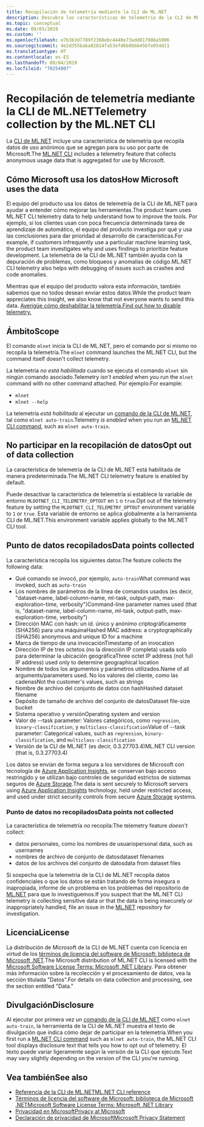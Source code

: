 ```yaml
---
title: Recopilación de telemetría mediante la CLI de ML.NET
description: Descubra las características de telemetría de la CLI de ML.NET que recopilan información de uso para el análisis, qué datos se recopilan y cómo deshabilitarlas. Además, encuentre vínculos al contrato de licencia de .NET, así como información sobre el cumplimiento de Microsoft del RGPD.
ms.topic: conceptual
ms.date: 09/03/2019
ms.custom: ''
ms.openlocfilehash: e7b3b3d7789f2368ebc4448e73add817986a5906
ms.sourcegitcommit: 4e2d355baba82814fa53efd6b8bbb45bfe054d11
ms.translationtype: HT
ms.contentlocale: es-ES
ms.lasthandoff: 09/04/2019
ms.locfileid: "70254007"
---
```

# <a name="telemetry-collection-by-the-mlnet-cli"></a><span data-ttu-id="075fa-104">Recopilación de telemetría mediante la CLI de ML.NET</span><span class="sxs-lookup"><span data-stu-id="075fa-104">Telemetry collection by the ML.NET CLI</span></span>

<span data-ttu-id="075fa-105">La [CLI de ML.NET](https://aka.ms/mlnet-cli) incluye una característica de telemetría que recopila datos de uso anónimos que se agregan para su uso por parte de Microsoft.</span><span class="sxs-lookup"><span data-stu-id="075fa-105">The [ML.NET CLI](https://aka.ms/mlnet-cli) includes a telemetry feature that collects anonymous usage data that is aggregated for use by Microsoft.</span></span>

## <a name="how-microsoft-uses-the-data"></a><span data-ttu-id="075fa-106">Cómo Microsoft usa los datos</span><span class="sxs-lookup"><span data-stu-id="075fa-106">How Microsoft uses the data</span></span>

<span data-ttu-id="075fa-107">El equipo del producto usa los datos de telemetría de la CLI de ML.NET para ayudar a entender cómo mejorar las herramientas.</span><span class="sxs-lookup"><span data-stu-id="075fa-107">The product team uses ML.NET CLI telemetry data to help understand how to improve the tools.</span></span> <span data-ttu-id="075fa-108">Por ejemplo, si los clientes usan con poca frecuencia determinada tarea de aprendizaje de automático, el equipo del producto investiga por qué y usa las conclusiones para dar prioridad al desarrollo de características.</span><span class="sxs-lookup"><span data-stu-id="075fa-108">For example, if customers infrequently use a particular machine learning task, the product team investigates why and uses findings to prioritize feature development.</span></span> <span data-ttu-id="075fa-109">La telemetría de la CLI de ML.NET también ayuda con la depuración de problemas, como bloqueos y anomalías de código.</span><span class="sxs-lookup"><span data-stu-id="075fa-109">ML.NET CLI telemetry also helps with debugging of issues such as crashes and code anomalies.</span></span> 

<span data-ttu-id="075fa-110">Mientras que el equipo del producto valora esta información, también sabemos que no todos desean enviar estos datos.</span><span class="sxs-lookup"><span data-stu-id="075fa-110">While the product team appreciates this insight, we also know that not everyone wants to send this data.</span></span> [<span data-ttu-id="075fa-111">Averigüe cómo deshabilitar la telemetría.</span><span class="sxs-lookup"><span data-stu-id="075fa-111">Find out how to disable telemetry.</span></span>](#opt-out-of-data-collection)

## <a name="scope"></a><span data-ttu-id="075fa-112">Ámbito</span><span class="sxs-lookup"><span data-stu-id="075fa-112">Scope</span></span>

<span data-ttu-id="075fa-113">El comando `mlnet` inicia la CLI de ML.NET, pero el comando por sí mismo no recopila la telemetría.</span><span class="sxs-lookup"><span data-stu-id="075fa-113">The `mlnet` command launches the ML.NET CLI, but the command itself doesn't collect telemetry.</span></span>

<span data-ttu-id="075fa-114">La telemetría *no está habilitada* cuando se ejecuta el comando `mlnet` sin ningún comando asociado.</span><span class="sxs-lookup"><span data-stu-id="075fa-114">Telemetry *isn't enabled* when you run the `mlnet` command with no other command attached.</span></span> <span data-ttu-id="075fa-115">Por ejemplo:</span><span class="sxs-lookup"><span data-stu-id="075fa-115">For example:</span></span>

- `mlnet`
- `mlnet --help`

<span data-ttu-id="075fa-116">La telemetría *está habilitada* al ejecutar un [comando de la CLI de ML.NET](../reference/ml-net-cli-reference.md), tal como `mlnet auto-train`.</span><span class="sxs-lookup"><span data-stu-id="075fa-116">Telemetry *is enabled* when you run an [ML.NET CLI command](../reference/ml-net-cli-reference.md), such as `mlnet auto-train`.</span></span>

## <a name="opt-out-of-data-collection"></a><span data-ttu-id="075fa-117">No participar en la recopilación de datos</span><span class="sxs-lookup"><span data-stu-id="075fa-117">Opt out of data collection</span></span>

<span data-ttu-id="075fa-118">La característica de telemetría de la CLI de ML.NET está habilitada de manera predeterminada.</span><span class="sxs-lookup"><span data-stu-id="075fa-118">The ML.NET CLI telemetry feature is enabled by default.</span></span>

<span data-ttu-id="075fa-119">Puede desactivar la característica de telemetría si establece la variable de entorno `MLDOTNET_CLI_TELEMETRY_OPTOUT` en `1` o `true`.</span><span class="sxs-lookup"><span data-stu-id="075fa-119">Opt out of the telemetry feature by setting the `MLDOTNET_CLI_TELEMETRY_OPTOUT` environment variable to `1` or `true`.</span></span> <span data-ttu-id="075fa-120">Esta variable de entorno se aplica globalmente a la herramienta CLI de ML.NET.</span><span class="sxs-lookup"><span data-stu-id="075fa-120">This environment variable applies globally to the ML.NET CLI tool.</span></span>

## <a name="data-points-collected"></a><span data-ttu-id="075fa-121">Punto de datos recopilados</span><span class="sxs-lookup"><span data-stu-id="075fa-121">Data points collected</span></span>

<span data-ttu-id="075fa-122">La característica recopila los siguientes datos:</span><span class="sxs-lookup"><span data-stu-id="075fa-122">The feature collects the following data:</span></span>

- <span data-ttu-id="075fa-123">Qué comando se invocó, por ejemplo, `auto-train`</span><span class="sxs-lookup"><span data-stu-id="075fa-123">What command was invoked, such as `auto-train`</span></span>
- <span data-ttu-id="075fa-124">Los nombres de parámetros de la línea de comandos usados (es decir, "dataset-name, label-column-name, ml-task, output-path, max-exploration-time, verbosity")</span><span class="sxs-lookup"><span data-stu-id="075fa-124">Command-line parameter names used (that is, "dataset-name, label-column-name, ml-task, output-path, max-exploration-time, verbosity")</span></span>
- <span data-ttu-id="075fa-125">Dirección MAC con hash: un id. único y anónimo criptográficamente (SHA256) para una máquina</span><span class="sxs-lookup"><span data-stu-id="075fa-125">Hashed MAC address: a cryptographically (SHA256) anonymous and unique ID for a machine</span></span>
- <span data-ttu-id="075fa-126">Marca de tiempo de una invocación</span><span class="sxs-lookup"><span data-stu-id="075fa-126">Timestamp of an invocation</span></span>
- <span data-ttu-id="075fa-127">Dirección IP de tres octetos (no la dirección IP completa) usada solo para determinar la ubicación geográfica</span><span class="sxs-lookup"><span data-stu-id="075fa-127">Three octet IP address (not full IP address) used only to determine geographical location</span></span>
- <span data-ttu-id="075fa-128">Nombre de todos los argumentos y parámetros utilizados.</span><span class="sxs-lookup"><span data-stu-id="075fa-128">Name of all arguments/parameters used.</span></span> <span data-ttu-id="075fa-129">No los valores del cliente, como las cadenas</span><span class="sxs-lookup"><span data-stu-id="075fa-129">Not the customer's values, such as strings</span></span>
- <span data-ttu-id="075fa-130">Nombre de archivo del conjunto de datos con hash</span><span class="sxs-lookup"><span data-stu-id="075fa-130">Hashed dataset filename</span></span>
- <span data-ttu-id="075fa-131">Depósito de tamaño de archivo del conjunto de datos</span><span class="sxs-lookup"><span data-stu-id="075fa-131">Dataset file-size bucket</span></span>
- <span data-ttu-id="075fa-132">Sistema operativo y versión</span><span class="sxs-lookup"><span data-stu-id="075fa-132">Operating system and version</span></span>
- <span data-ttu-id="075fa-133">Valor de --task parameter: Valores categóricos, como `regression`, `binary-classification`, y `multiclass-classification`</span><span class="sxs-lookup"><span data-stu-id="075fa-133">Value of --task parameter: Categorical values, such as `regression`, `binary-classification`, and `multiclass-classification`</span></span>
- <span data-ttu-id="075fa-134">Versión de la CLI de ML.NET (es decir, 0.3.27703.4)</span><span class="sxs-lookup"><span data-stu-id="075fa-134">ML.NET CLI version (that is, 0.3.27703.4)</span></span>

<span data-ttu-id="075fa-135">Los datos se envían de forma segura a los servidores de Microsoft con tecnología de [Azure Application Insights](https://azure.microsoft.com/services/application-insights/), se conservan bajo acceso restringido y se utilizan bajo controles de seguridad estrictos de sistemas seguros de [Azure Storage](https://azure.microsoft.com/services/storage/).</span><span class="sxs-lookup"><span data-stu-id="075fa-135">The data is sent securely to Microsoft servers using [Azure Application Insights](https://azure.microsoft.com/services/application-insights/) technology, held under restricted access, and used under strict security controls from secure [Azure Storage](https://azure.microsoft.com/services/storage/) systems.</span></span>

### <a name="data-points-not-collected"></a><span data-ttu-id="075fa-136">Punto de datos no recopilados</span><span class="sxs-lookup"><span data-stu-id="075fa-136">Data points not collected</span></span>
<span data-ttu-id="075fa-137">La característica de telemetría *no* recopila:</span><span class="sxs-lookup"><span data-stu-id="075fa-137">The telemetry feature *doesn't* collect:</span></span>
- <span data-ttu-id="075fa-138">datos personales, como los nombres de usuario</span><span class="sxs-lookup"><span data-stu-id="075fa-138">personal data, such as usernames</span></span>
- <span data-ttu-id="075fa-139">nombres de archivo de conjunto de datos</span><span class="sxs-lookup"><span data-stu-id="075fa-139">dataset filenames</span></span>
- <span data-ttu-id="075fa-140">datos de los archivos del conjunto de datos</span><span class="sxs-lookup"><span data-stu-id="075fa-140">data from dataset files</span></span>

<span data-ttu-id="075fa-141">Si sospecha que la telemetría de la CLI de ML.NET recopila datos confidenciales o que los datos se están tratando de forma insegura o inapropiada, informe de un problema en los problemas del repositorio de [ML.NET](https://github.com/dotnet/machinelearning) para que lo investiguemos.</span><span class="sxs-lookup"><span data-stu-id="075fa-141">If you suspect that the ML.NET CLI telemetry is collecting sensitive data or that the data is being insecurely or inappropriately handled, file an issue in the [ML.NET](https://github.com/dotnet/machinelearning) repository for investigation.</span></span>

## <a name="license"></a><span data-ttu-id="075fa-142">Licencia</span><span class="sxs-lookup"><span data-stu-id="075fa-142">License</span></span>

<span data-ttu-id="075fa-143">La distribución de Microsoft de la CLI de ML.NET cuenta con licencia en virtud de los [términos de licencia del software de Microsoft: biblioteca de Microsoft .NET](https://aka.ms/dotnet-core-eula).</span><span class="sxs-lookup"><span data-stu-id="075fa-143">The Microsoft distribution of ML.NET CLI is licensed with the [Microsoft Software License Terms: Microsoft .NET Library](https://aka.ms/dotnet-core-eula).</span></span> <span data-ttu-id="075fa-144">Para obtener más información sobre la recolección y el procesamiento de datos, vea la sección titulada "Datos".</span><span class="sxs-lookup"><span data-stu-id="075fa-144">For details on data collection and processing, see the section entitled "Data."</span></span>

## <a name="disclosure"></a><span data-ttu-id="075fa-145">Divulgación</span><span class="sxs-lookup"><span data-stu-id="075fa-145">Disclosure</span></span>

<span data-ttu-id="075fa-146">Al ejecutar por primera vez un [comando de la CLI de ML.NET](../reference/ml-net-cli-reference.md) como `mlnet auto-train`, la herramienta de la CLI de ML.NET muestra el texto de divulgación que indica cómo dejar de participar en la telemetría.</span><span class="sxs-lookup"><span data-stu-id="075fa-146">When you first run a [ML.NET CLI command](../reference/ml-net-cli-reference.md) such as `mlnet auto-train`, the ML.NET CLI tool displays disclosure text that tells you how to opt out of telemetry.</span></span> <span data-ttu-id="075fa-147">El texto puede variar ligeramente según la versión de la CLI que ejecute.</span><span class="sxs-lookup"><span data-stu-id="075fa-147">Text may vary slightly depending on the version of the CLI you're running.</span></span>

## <a name="see-also"></a><span data-ttu-id="075fa-148">Vea también</span><span class="sxs-lookup"><span data-stu-id="075fa-148">See also</span></span>
- [<span data-ttu-id="075fa-149">Referencia de la CLI de ML.NET</span><span class="sxs-lookup"><span data-stu-id="075fa-149">ML.NET CLI reference</span></span>](../reference/ml-net-cli-reference.md)
- [<span data-ttu-id="075fa-150">Términos de licencia del software de Microsoft: biblioteca de Microsoft .NET</span><span class="sxs-lookup"><span data-stu-id="075fa-150">Microsoft Software License Terms: Microsoft .NET Library</span></span>](https://aka.ms/dotnet-core-eula)
- [<span data-ttu-id="075fa-151">Privacidad en Microsoft</span><span class="sxs-lookup"><span data-stu-id="075fa-151">Privacy at Microsoft</span></span>](https://www.microsoft.com/trustcenter/privacy/)
- [<span data-ttu-id="075fa-152">Declaración de privacidad de Microsoft</span><span class="sxs-lookup"><span data-stu-id="075fa-152">Microsoft Privacy Statement</span></span>](https://privacy.microsoft.com/privacystatement)
